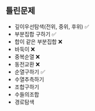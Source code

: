 ## 틀린문제
- 깊이우선탐색(전위, 중위, 후위) ✅
- 부분집합 구하기 ✅
- 합이 같은 부분집합 ❌
- 바둑이 ❌
- 중복순열 ❌
- 동전교환 ❌
- 순열구하기 ✅
- 수열추측하기
- 조합구하기
- 수들의조합
- 경로탐색
